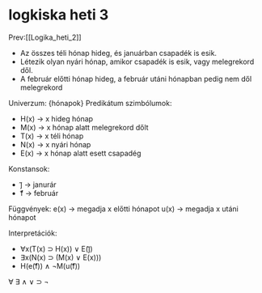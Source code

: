 # logkiska heti 3

Prev:\[[Logika_heti_2]\]

- Az összes téli hónap hideg, és januárban csapadék is esik.
- Létezik olyan nyári hónap, amikor csapadék is esik, vagy melegrekord dől.
- A február előtti hónap hideg, a február utáni hónapban pedig nem dől melegrekord

Univerzum: {hónapok}
Predikátum szimbólumok:

- H(x) -> x hideg hónap
- M(x) -> x hónap alatt melegrekord dőlt
- T(x) -> x téli hónap
- N(x) -> x nyári hónap
- E(x) -> x hónap alatt esett csapadég

Konstansok:

- j᷉ -> janurár
- f᷉ -> február

Függvények:
e(x) -> megadja x előtti hónapot
u(x) -> megadja x utáni hónapot

Interpretációk:

- ∀x(T(x) ⊃ H(x)) ∨ E(j᷉)
- ∃x(N(x) ⊃ (M(x) ∨ E(x)))
- H(e(f᷉)) ∧ ¬M(u(f᷉))

∀ ∃
∧ ∨ ⊃ ¬
